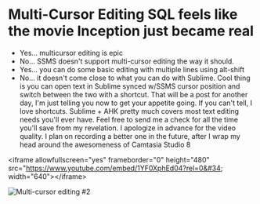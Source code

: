 # Multi-Cursor Editing SQL feels like the movie Inception just became real


*   Yes... multicursor editing is epic
*   No... SSMS doesn&#39;t support multi-cursor editing the way it should.
*   Yes... you can do some basic editing with multiple lines using alt-shift
*   No... it doesn&#39;t come close to what you can do with Sublime.
Cool thing is you can open text in Sublime synced w/SSMS cursor position and switch between the two with a shortcut. That will be a post for another day, I&#39;m just telling you now to get your appetite going.
If you can&#39;t tell, I love shortcuts. Sublime &#43; AHK pretty much covers most text editing needs you&#39;ll ever have.
Feel free to send me a check for all the time you&#39;ll save from my revelation.
I apologize in advance for the video quality. I plan on recording a better one in the future, after I wrap my head around the awesomeness of Camtasia Studio 8

&lt;iframe allowfullscreen=&#34;yes&#34; frameborder=&#34;0&#34; height=&#34;480&#34; src=&#34;https://www.youtube.com/embed/1YF0XphEd04?rel=0&#34; width=&#34;640&#34;&gt;&lt;/iframe&gt;


![Multi-cursor editing #2](/images/Sublime-Multi-Cursor-Editing-Example-21.gif)

